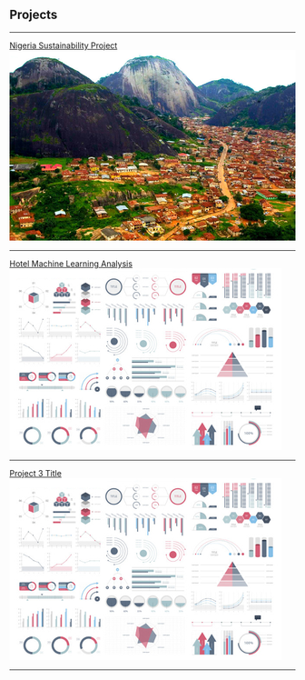 ## Projects

---

[Nigeria Sustainability Project](/pdf/NigeriaMarkdown.pdf)
<img src="images/Idanre-Hills.jpg?raw=true"/>

---
[Hotel Machine Learning Analysis](/pdf/sample_presentation.pdf)
<img src="images/dummy_thumbnail.jpg?raw=true"/>

---
[Project 3 Title](http://example.com/)
<img src="images/dummy_thumbnail.jpg?raw=true"/>

---

